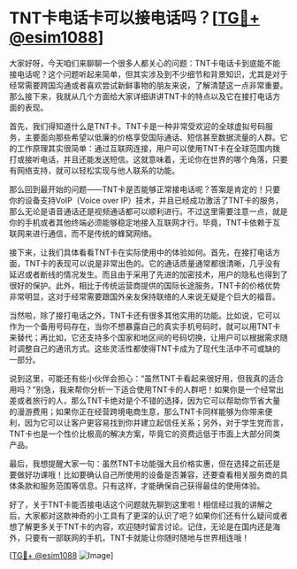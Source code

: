 # TNT卡电话卡可以接电话吗？[[TG💪+ @esim1088](https://t.me/s/esim1088)]

大家好呀，今天咱们来聊聊一个很多人都关心的问题：TNT卡电话卡到底能不能接电话呢？这个问题听起来简单，但其实涉及到不少细节和背景知识，尤其是对于经常需要跨国沟通或者喜欢尝试新鲜事物的朋友来说，了解清楚这一点非常重要。那么接下来，我就从几个方面给大家详细讲讲TNT卡的特点以及它在接打电话方面的表现。

首先，我们得知道什么是TNT卡。TNT卡是一种非常受欢迎的全球虚拟号码服务，主要面向那些希望以低廉的价格享受国际通话、短信甚至数据流量的人群。它的工作原理其实很简单：通过互联网连接，用户可以使用TNT卡在全球范围内拨打或接听电话，并且还能发送短信。这就意味着，无论你在世界的哪个角落，只要有网络支持，就可以轻松实现与他人联系的功能。

那么回到最开始的问题——TNT卡是否能够正常接电话呢？答案是肯定的！只要你的设备支持VoIP（Voice over IP）技术，并且已经成功激活了TNT卡的服务，那么无论是语音通话还是视频通话都可以顺利进行。不过这里需要注意一点，就是你的手机或者其他终端必须能够稳定地接入互联网才行。毕竟，TNT卡依赖于互联网来进行通信，而不是传统的蜂窝网络。

接下来，让我们具体看看TNT卡在实际使用中的体验如何。首先，在接打电话方面，TNT卡的表现可以说是非常出色的。它的通话质量通常都很清晰，几乎没有延迟或者断线的情况发生。而且由于采用了先进的加密技术，用户的隐私也得到了很好的保护。此外，相比于传统运营商提供的国际长途服务，TNT卡的价格优势非常明显，这对于经常需要跟国外亲友保持联络的人来说无疑是个巨大的福音。

当然啦，除了接打电话之外，TNT卡还有很多其他实用的功能。比如说，它可以作为一个备用号码存在，当你不想暴露自己的真实手机号码时，就可以用TNT卡来替代；再比如，它还支持多个国家和地区间的号码切换，让用户可以根据需求随时调整自己的通讯方式。这些灵活性都使得TNT卡成为了现代生活中不可或缺的一部分。

说到这里，可能还有些小伙伴会担心：“虽然TNT卡看起来很好用，但我真的适合用吗？”别急，我来帮你分析一下适合使用TNT卡的人群吧！如果你是一个经常出差或者旅行的人，那么TNT卡绝对是个不错的选择，因为它可以帮助你节省大量的漫游费用；如果你正在经营跨境电商生意，那么TNT卡同样能够为你带来便利，因为它可以让客户更容易找到你并建立起信任关系；另外，对于学生党而言，TNT卡也是一个性价比极高的解决方案，毕竟它的资费远低于市面上大部分同类产品。

最后，我想提醒大家一句：虽然TNT卡功能强大且价格实惠，但在选择之前还是要做好功课哦！比如要确认自己所使用的设备是否兼容，还要查看相关服务商的具体条款和服务范围等信息。只有这样，才能确保自己获得最佳的使用体验。

好了，关于TNT卡能否接电话这个问题就先聊到这里啦！相信经过我的讲解之后，大家都对这款神奇的小工具有了更深的认识了吧？如果你们还有什么疑问或者想了解更多关于TNT卡的内容，欢迎随时留言讨论。记住，无论是在国内还是海外，只要有一部联网的手机，TNT卡就能让你随时随地与世界相连哦！

[[TG💪+ @esim1088](https://t.me/s/esim1088) ![Image](https://i.postimg.cc/4NQfJmqS/Snipaste-2025-05-13-00-14-12.png)]